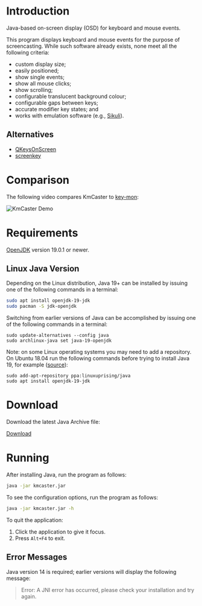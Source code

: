 # Introduction

Java-based on-screen display (OSD) for keyboard and mouse events.

This program displays keyboard and mouse events for the purpose of screencasting. While such software already exists, none meet all the following criteria:

* custom display size;
* easily positioned;
* show single events;
* show all mouse clicks;
* show scrolling;
* configurable translucent background colour;
* configurable gaps between keys;
* accurate modifier key states; and
* works with emulation software (e.g., [Sikuli](http://sikulix.com/)).

## Alternatives

* [QKeysOnScreen](https://github.com/ctrlcctrlv/QKeysOnScreen)
* [screenkey](https://www.thregr.org/~wavexx/software/screenkey)

# Comparison

The following video compares KmCaster to [key-mon](https://github.com/critiqjo/key-mon):

![KmCaster Demo](images/kmcaster-01.gif "Comparison Video")

# Requirements

[OpenJDK](https://bell-sw.com/pages/downloads/#/java-19-current) version 19.0.1 or newer.

## Linux Java Version

Depending on the Linux distribution, Java 19+ can be installed by issuing one of the following commands in a terminal:

```bash
sudo apt install openjdk-19-jdk
sudo pacman -S jdk-openjdk
```

Switching from earlier versions of Java can be accomplished by issuing one of the following commands in a terminal:

```
sudo update-alternatives --config java
sudo archlinux-java set java-19-openjdk
```

Note: on some Linux operating systems you may need to add a repository.
On Ubuntu 18.04 run the following commands before trying to install Java 19, for example ([source](http://ubuntuhandbook.org/index.php/2020/03/install-oracle-java-14-ubuntu-18-04-20-04/)):

```
sudo add-apt-repository ppa:linuxuprising/java
sudo apt install openjdk-19-jdk
```

# Download

Download the latest Java Archive file:

[Download](https://github.com/DaveJarvis/kmcaster/releases/latest/download/kmcaster.jar)

# Running

After installing Java, run the program as follows:

``` bash
java -jar kmcaster.jar
```

To see the configuration options, run the program as follows:

``` bash
java -jar kmcaster.jar -h
```

To quit the application:

1. Click the application to give it focus.
1. Press `Alt+F4` to exit.

## Error Messages

Java version 14 is required; earlier versions will display the following
message:

> Error: A JNI error has occurred, please check your installation and try again.

